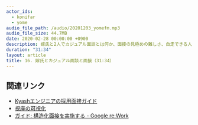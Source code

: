 ```yaml
---
actor_ids:
  - konifar
  - yome
audio_file_path: /audio/20201203_yomefm.mp3
audio_file_size: 44.7MB
date: 2020-02-28 00:00:00 +0900
description: 嫁氏と2人でカジュアル面談とは何か、面接の見極めの難しさ、自走できる人などについて話しました。
duration: "31:34"
layout: article
title: 16. 嫁氏とカジュアル面談と面接（31:34）
---
```


## 関連リンク

- [Kyashエンジニアの採用面接ガイド](https://github.com/Kyash/recruitment/blob/master/interview_guide_engineer.md)
- [視座の可視化](https://note.com/kgmyshin/n/ndbed1f3496a1)
- [ガイド: 構造化面接を実施する - Google re:Work](https://rework.withgoogle.com/jp/guides/hiring-use-structured-interviewing/steps/introduction/)